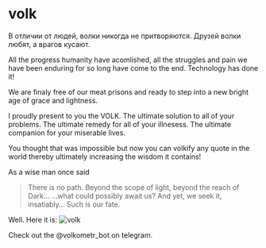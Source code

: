# volk
В отличии от людей, волки никогда не притворяются. Друзей волки любят, а врагов кусают.

All the progress humanity have acomlished, all the struggles and pain we have been enduring for so long have come to the end.
Technology has done it!

We are finaly free of our meat prisons and ready to step into a new bright age of grace and lightness.

I proudly present to you the VOLK. The ultimate solution to all of your problems. The ultimate remedy for all of your illnesess. The ultimate companion for your miserable lives.

You thought that was impossible but now you can volkify any quote in the world thereby ultimately increasing the wisdom it contains!

As a wise man once said 

> There is no path.
> Beyond the scope of light, beyond the reach of Dark…
> …what could possibly await us?
> And yet, we seek it, insatiably…
> Such is our fate.

Well. Here it is:
![volk](https://memepedia.ru/wp-content/uploads/2017/05/%D0%BC%D0%B0%D0%BA%D1%81-%D0%B8%D0%B4%D0%B8-%D0%BD%D0%B0%D1%85%D1%83%D0%B9-%D0%BC%D0%B5%D0%BC.jpg)

Check out the @volkometr_bot on telegram.
